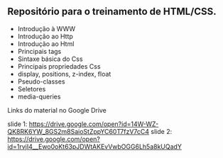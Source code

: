 ## Repositório para o treinamento de HTML/CSS.

* Introdução à WWW
* Introdução ao Http
* Introdução ao Html
* Principais tags
* Sintaxe básica do Css
* Principais propriedades Css
* display, positions, z-index, float
* Pseudo-classes
* Seletores
* media-queries

Links do material no Google Drive

slide 1: https://drive.google.com/open?id=14W-WZ-QK8RK6YW_8GS2m8SaioStZppYC60T7fzV7cC4
slide 2: https://drive.google.com/open?id=1rvjI4__Ewo0oKt63pJDWtAKEvVwbOGG6Lh5a8kUQadY

